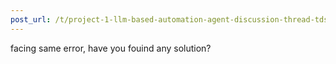 ```yaml
---
post_url: /t/project-1-llm-based-automation-agent-discussion-thread-tds-jan-2025/164277/523
---
```

facing same error, have you fouind any solution?
